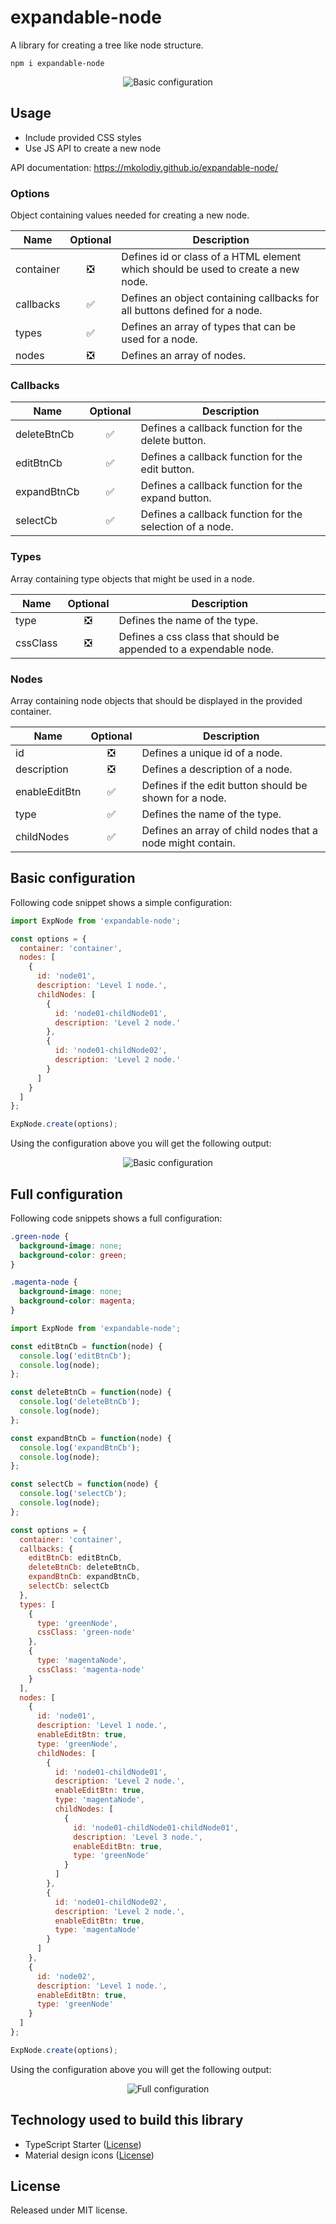 # expandable-node

A library for creating a tree like node structure.

```
npm i expandable-node
```

<p align="center">
  <img src="https://raw.githubusercontent.com/mkolodiy/expandable-node/master/docs/basic-configuration.PNG" alt="Basic configuration" />
</p>

## Usage

* Include provided CSS styles
* Use JS API to create a new node

API documentation: https://mkolodiy.github.io/expandable-node/

### Options

Object containing values needed for creating a new node.

| Name      | Optional | Description                                                                      |
| --------- | :------: | -------------------------------------------------------------------------------- |
| container | &#10062; | Defines id or class of a HTML element which should be used to create a new node. |
| callbacks | &#9989;  | Defines an object containing callbacks for all buttons defined for a node.       |
| types     | &#9989;  | Defines an array of types that can be used for a node.                           |
| nodes     | &#10062; | Defines an array of nodes.                                                       |

### Callbacks

| Name        | Optional | Description                                              |
| ----------- | :------: | -------------------------------------------------------- |
| deleteBtnCb | &#9989;  | Defines a callback function for the delete button.       |
| editBtnCb   | &#9989;  | Defines a callback function for the edit button.         |
| expandBtnCb | &#9989;  | Defines a callback function for the expand button.       |
| selectCb    | &#9989;  | Defines a callback function for the selection of a node. |

### Types

Array containing type objects that might be used in a node.

| Name     | Optional | Description                                                       |
| -------- | :------: | ----------------------------------------------------------------- |
| type     | &#10062; | Defines the name of the type.                                     |
| cssClass | &#10062; | Defines a css class that should be appended to a expendable node. |

### Nodes

Array containing node objects that should be displayed in the provided container.

| Name          | Optional | Description                                                |
| ------------- | :------: | ---------------------------------------------------------- |
| id            | &#10062; | Defines a unique id of a node.                             |
| description   | &#10062; | Defines a description of a node.                           |
| enableEditBtn | &#9989;  | Defines if the edit button should be shown for a node.     |
| type          | &#9989;  | Defines the name of the type.                              |
| childNodes    | &#9989;  | Defines an array of child nodes that a node might contain. |

## Basic configuration

Following code snippet shows a simple configuration:

```javascript
import ExpNode from 'expandable-node';

const options = {
  container: 'container',
  nodes: [
    {
      id: 'node01',
      description: 'Level 1 node.',
      childNodes: [
        {
          id: 'node01-childNode01',
          description: 'Level 2 node.'
        },
        {
          id: 'node01-childNode02',
          description: 'Level 2 node.'
        }
      ]
    }
  ]
};

ExpNode.create(options);
```

Using the configuration above you will get the following output:

<p align="center">
  <img src="https://raw.githubusercontent.com/mkolodiy/expandable-node/master/docs/basic-configuration.PNG" alt="Basic configuration" />
</p>

## Full configuration

Following code snippets shows a full configuration:

```scss
.green-node {
  background-image: none;
  background-color: green;
}

.magenta-node {
  background-image: none;
  background-color: magenta;
}
```

```javascript
import ExpNode from 'expandable-node';

const editBtnCb = function(node) {
  console.log('editBtnCb');
  console.log(node);
};

const deleteBtnCb = function(node) {
  console.log('deleteBtnCb');
  console.log(node);
};

const expandBtnCb = function(node) {
  console.log('expandBtnCb');
  console.log(node);
};

const selectCb = function(node) {
  console.log('selectCb');
  console.log(node);
};

const options = {
  container: 'container',
  callbacks: {
    editBtnCb: editBtnCb,
    deleteBtnCb: deleteBtnCb,
    expandBtnCb: expandBtnCb,
    selectCb: selectCb
  },
  types: [
    {
      type: 'greenNode',
      cssClass: 'green-node'
    },
    {
      type: 'magentaNode',
      cssClass: 'magenta-node'
    }
  ],
  nodes: [
    {
      id: 'node01',
      description: 'Level 1 node.',
      enableEditBtn: true,
      type: 'greenNode',
      childNodes: [
        {
          id: 'node01-childNode01',
          description: 'Level 2 node.',
          enableEditBtn: true,
          type: 'magentaNode',
          childNodes: [
            {
              id: 'node01-childNode01-childNode01',
              description: 'Level 3 node.',
              enableEditBtn: true,
              type: 'greenNode'
            }
          ]
        },
        {
          id: 'node01-childNode02',
          description: 'Level 2 node.',
          enableEditBtn: true,
          type: 'magentaNode'
        }
      ]
    },
    {
      id: 'node02',
      description: 'Level 1 node.',
      enableEditBtn: true,
      type: 'greenNode'
    }
  ]
};

ExpNode.create(options);
```

Using the configuration above you will get the following output:

<p align="center">
  <img src="https://raw.githubusercontent.com/mkolodiy/expandable-node/master/docs/full-configuration.PNG" alt="Full configuration" />
</p>

## Technology used to build this library

- TypeScript Starter ([License](https://github.com/bitjson/typescript-starter/blob/master/LICENSE))
- Material design icons ([License](https://github.com/google/material-design-icons/blob/master/LICENSE))

## License

Released under MIT license.
